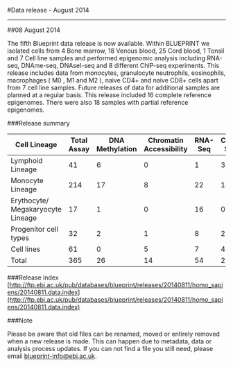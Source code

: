 #Data release - August 2014
***
##08 August 2014

The fifth Blueprint data release is now available. Within BLUEPRINT we isolated cells from 4 Bone marrow, 18 Venous blood, 25 Cord blood, 1 Tonsil and 7 Cell line samples and performed epigenomic analysis including RNA-seq, DNAme-seq, DNAseI-seq and 8 different ChIP-seq experiments. This release includes  data from monocytes, granulocyte neutrophils, eosinophils, macrophages ( M0 , M1 and M2 ), naive CD4+ and naive CD8+ cells apart from 7 cell line samples. Future releases of data for additional samples are planned at a regular basis. This release included 16 complete reference epigenomes. There were also 18 samples with partial reference epigenomes.

###Release summary

<div class="table-responsive">
<table summary="BLUEPRINT release 20140811" class="table table-striped">
<thead>
<tr>
<th>Cell Lineage</th>
<th>Total Assay</th>
<th>DNA Methylation</th>
<th>Chromatin Accessibility</th>
<th>RNA-Seq</th>
<th>ChIP-Seq</th>
</thead>
<tbody>
<tr>
<td>Lymphoid Lineage</td>
<td>41</td>
<td>6</td>
<td>0</td>
<td>1</td>
<td>34</td>
<tr>
<tr>
<td>Monocyte Lineage</td>
<td>214</td>
<td>17</td>
<td>8</td>
<td>22</td>
<td>167</td>
<tr>
<tr>
<td>Erythocyte/ Megakaryocyte Lineage</td>
<td>17</td>
<td>1</td>
<td>0</td>
<td>16</td>
<td>0</td>
<tr>
<tr>
<td>Progenitor cell types</td>
<td>32</td>
<td>2</td>
<td>1</td>
<td>8</td>
<td>21</td>
<tr>
<tr>
<td>Cell lines</td>
<td>61</td>
<td>0</td>
<td>5</td>
<td>7</td>
<td>49</td>
<tr>
<tr>
<td>Total</td>
<td>365</td>
<td>26</td>
<td>14</td>
<td>54</td>
<td>271</td>
<tr>
</tbody>
</table> 
</div>


###Release index 
[http://ftp.ebi.ac.uk/pub/databases/blueprint/releases/20140811/homo_sapiens/20140811.data.index](http://ftp.ebi.ac.uk/pub/databases/blueprint/releases/20140811/homo_sapiens/20140811.data.index)


###Note

Please be aware that old files can be renamed, moved or entirely removed when a new release is made. This can happen due to metadata, data or analysis process updates. If you can not find a file you still need, please email <a href='mailto:blueprint-info@ebi.ac.uk'>blueprint-info@ebi.ac.uk</a>.
